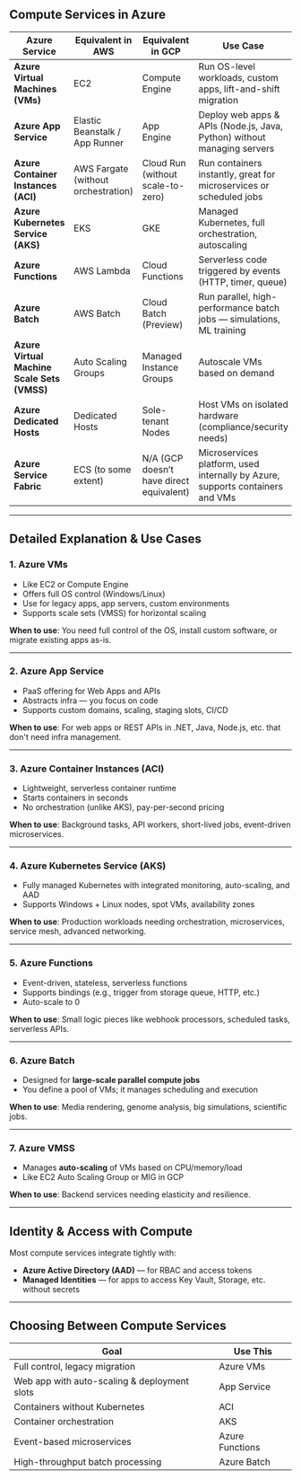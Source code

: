 ## **Compute Services in Azure**

| Azure Service                               | Equivalent in AWS                   | Equivalent in GCP                        | Use Case                                                                      |
| ------------------------------------------- | ----------------------------------- | ---------------------------------------- | ----------------------------------------------------------------------------- |
| **Azure Virtual Machines (VMs)**            | EC2                                 | Compute Engine                           | Run OS-level workloads, custom apps, lift-and-shift migration                 |
| **Azure App Service**                       | Elastic Beanstalk / App Runner      | App Engine                               | Deploy web apps & APIs (Node.js, Java, Python) without managing servers       |
| **Azure Container Instances (ACI)**         | AWS Fargate (without orchestration) | Cloud Run (without scale-to-zero)        | Run containers instantly, great for microservices or scheduled jobs           |
| **Azure Kubernetes Service (AKS)**          | EKS                                 | GKE                                      | Managed Kubernetes, full orchestration, autoscaling                           |
| **Azure Functions**                         | AWS Lambda                          | Cloud Functions                          | Serverless code triggered by events (HTTP, timer, queue)                      |
| **Azure Batch**                             | AWS Batch                           | Cloud Batch (Preview)                    | Run parallel, high-performance batch jobs — simulations, ML training          |
| **Azure Virtual Machine Scale Sets (VMSS)** | Auto Scaling Groups                 | Managed Instance Groups                  | Autoscale VMs based on demand                                                 |
| **Azure Dedicated Hosts**                   | Dedicated Hosts                     | Sole-tenant Nodes                        | Host VMs on isolated hardware (compliance/security needs)                     |
| **Azure Service Fabric**                    | ECS (to some extent)                | N/A (GCP doesn’t have direct equivalent) | Microservices platform, used internally by Azure, supports containers and VMs |

---

## Detailed Explanation & Use Cases

### 1. **Azure VMs**

* Like EC2 or Compute Engine
* Offers full OS control (Windows/Linux)
* Use for legacy apps, app servers, custom environments
* Supports scale sets (VMSS) for horizontal scaling

**When to use**: You need full control of the OS, install custom software, or migrate existing apps as-is.

---

### 2. **Azure App Service**

* PaaS offering for Web Apps and APIs
* Abstracts infra — you focus on code
* Supports custom domains, scaling, staging slots, CI/CD

**When to use**: For web apps or REST APIs in .NET, Java, Node.js, etc. that don't need infra management.

---

### 3. **Azure Container Instances (ACI)**

* Lightweight, serverless container runtime
* Starts containers in seconds
* No orchestration (unlike AKS), pay-per-second pricing

**When to use**: Background tasks, API workers, short-lived jobs, event-driven microservices.

---

### 4. **Azure Kubernetes Service (AKS)**

* Fully managed Kubernetes with integrated monitoring, auto-scaling, and AAD
* Supports Windows + Linux nodes, spot VMs, availability zones

**When to use**: Production workloads needing orchestration, microservices, service mesh, advanced networking.

---

### 5. **Azure Functions**

* Event-driven, stateless, serverless functions
* Supports bindings (e.g., trigger from storage queue, HTTP, etc.)
* Auto-scale to 0

**When to use**: Small logic pieces like webhook processors, scheduled tasks, serverless APIs.

---

### 6. **Azure Batch**

* Designed for **large-scale parallel compute jobs**
* You define a pool of VMs; it manages scheduling and execution

**When to use**: Media rendering, genome analysis, big simulations, scientific jobs.

---

### 7. **Azure VMSS**

* Manages **auto-scaling** of VMs based on CPU/memory/load
* Like EC2 Auto Scaling Group or MIG in GCP

**When to use**: Backend services needing elasticity and resilience.

---

## Identity & Access with Compute

Most compute services integrate tightly with:

* **Azure Active Directory (AAD)** — for RBAC and access tokens
* **Managed Identities** — for apps to access Key Vault, Storage, etc. without secrets

---

## Choosing Between Compute Services

| Goal                                         | Use This        |
| -------------------------------------------- | --------------- |
| Full control, legacy migration               | Azure VMs       |
| Web app with auto-scaling & deployment slots | App Service     |
| Containers without Kubernetes                | ACI             |
| Container orchestration                      | AKS             |
| Event-based microservices                    | Azure Functions |
| High-throughput batch processing             | Azure Batch     |

